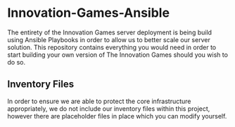 # Innovation-Games-Ansible
The entirety of the Innovation Games server deployment is being build using Ansible Playbooks in order to allow us to better scale our server solution. This repository contains everything you would need in order to start building your own version of The Innovation Games should you wish to do so. 

## Inventory Files
In order to ensure we are able to protect the core infrastructure appropriately, we do not include our inventory files within this project, however there are placeholder files in place which you can modify yourself. 